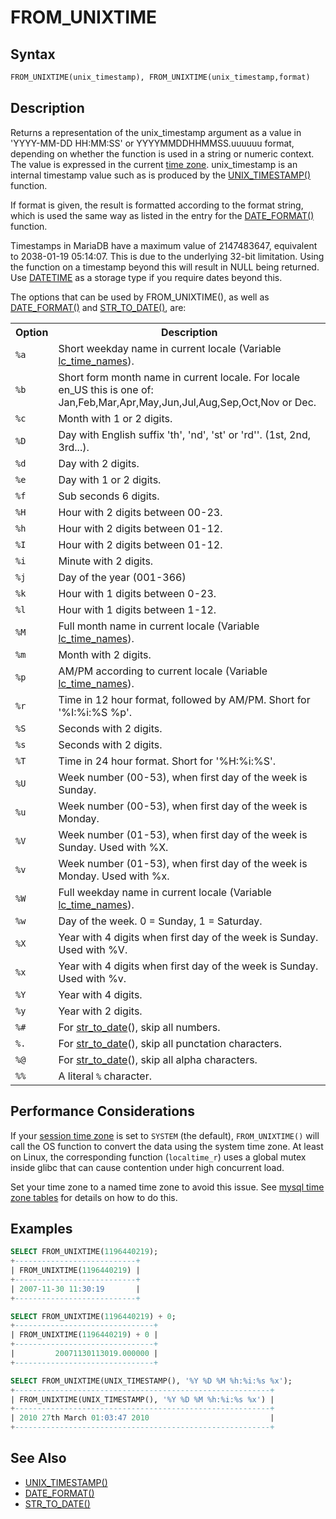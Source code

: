 # FROM_UNIXTIME

## Syntax

```sql
FROM_UNIXTIME(unix_timestamp), FROM_UNIXTIME(unix_timestamp,format)
```

## Description

Returns a representation of the unix_timestamp argument as a value in
'YYYY-MM-DD HH:MM:SS' or YYYYMMDDHHMMSS.uuuuuu format, depending on
whether the function is used in a string or numeric context. The value
is expressed in the current [time zone](/columns-storage-engines-and-plugins/data-types/string-data-types/character-sets/internationalization-and-localization/time-zones/). unix_timestamp is an internal
timestamp value such as is produced by the [UNIX_TIMESTAMP()](/built-in-functions/date-time-functions/unix_timestamp/) function.

If format is given, the result is formatted according to the format
string, which is used the same way as listed in the entry for the
[DATE_FORMAT()](/built-in-functions/date-time-functions/date_format/) function.

Timestamps in MariaDB have a maximum value of 2147483647, equivalent to 2038-01-19 05:14:07. This is due to the underlying 32-bit limitation. Using the function on a timestamp beyond this will result in NULL being returned. Use [DATETIME](/columns-storage-engines-and-plugins/data-types/date-and-time-data-types/datetime/) as a storage type if you require dates beyond this.

The options that can be used by FROM_UNIXTIME(), as well as [DATE_FORMAT()](/built-in-functions/date-time-functions/date_format/) and [STR_TO_DATE()](/built-in-functions/date-time-functions/str_to_date/), are:

<table><tbody><tr><th>Option</th><th>Description</th></tr>
<tr><td><code>%a</code></td><td>Short weekday name in current locale (Variable <a href="/kb/en/server-system-variables/#lc_time_names">lc_time_names</a>).</td></tr>
<tr><td><code>%b</code></td><td>Short form month name in current locale. For locale en_US this is one of: Jan,Feb,Mar,Apr,May,Jun,Jul,Aug,Sep,Oct,Nov or Dec.</td></tr>
<tr><td><code>%c</code></td><td>Month with 1 or 2 digits.</td></tr>
<tr><td><code>%D</code></td><td>Day with English suffix 'th', 'nd', 'st' or 'rd''. (1st, 2nd, 3rd...).</td></tr>
<tr><td><code>%d</code></td><td>Day with 2 digits.</td></tr>
<tr><td><code>%e</code></td><td>Day with 1 or 2 digits.</td></tr>
<tr><td><code>%f</code></td><td>Sub seconds 6 digits.</td></tr>
<tr><td><code>%H</code></td><td>Hour with 2 digits between 00-23.</td></tr>
<tr><td><code>%h</code></td><td>Hour with 2 digits between 01-12.</td></tr>
<tr><td><code>%I</code></td><td>Hour with 2 digits between 01-12.</td></tr>
<tr><td><code>%i</code></td><td>Minute with 2 digits.</td></tr>
<tr><td><code>%j</code></td><td>Day of the year (001-366)</td></tr>
<tr><td><code>%k</code></td><td>Hour with 1 digits between 0-23.</td></tr>
<tr><td><code>%l</code></td><td>Hour with 1 digits between 1-12.</td></tr>
<tr><td><code>%M</code></td><td>Full month name in current locale (Variable <a href="/kb/en/server-system-variables/#lc_time_names">lc_time_names</a>).</td></tr>
<tr><td><code>%m</code></td><td>Month with 2 digits.</td></tr>
<tr><td><code>%p</code></td><td>AM/PM according to current locale (Variable <a href="/kb/en/server-system-variables/#lc_time_names">lc_time_names</a>).</td></tr>
<tr><td><code>%r</code></td><td>Time in 12 hour format, followed by AM/PM. Short for '%I:%i:%S %p'.</td></tr>
<tr><td><code>%S</code></td><td>Seconds with 2 digits.</td></tr>
<tr><td><code>%s</code></td><td>Seconds with 2 digits.</td></tr>
<tr><td><code>%T</code></td><td>Time in 24 hour format. Short for '%H:%i:%S'.</td></tr>
<tr><td><code>%U</code></td><td>Week number (00-53), when first day of the week is Sunday.</td></tr>
<tr><td><code>%u</code></td><td>Week number (00-53), when first day of the week is Monday.</td></tr>
<tr><td><code>%V</code></td><td>Week number (01-53), when first day of the week is Sunday. Used with %X.</td></tr>
<tr><td><code>%v</code></td><td>Week number (01-53), when first day of the week is Monday. Used with %x.</td></tr>
<tr><td><code>%W</code></td><td>Full weekday name in current locale (Variable <a href="/kb/en/server-system-variables/#lc_time_names">lc_time_names</a>).</td></tr>
<tr><td><code>%w</code></td><td>Day of the week. 0 = Sunday, 1 = Saturday.</td></tr>
<tr><td><code>%X</code></td><td>Year with 4 digits when first day of the week is Sunday. Used with %V.</td></tr>
<tr><td><code>%x</code></td><td>Year with 4 digits when first day of the week is Sunday. Used with %v.</td></tr>
<tr><td><code>%Y</code></td><td>Year with 4 digits.</td></tr>
<tr><td><code>%y</code></td><td>Year with 2 digits.</td></tr>
<tr><td><code>%#</code></td><td>For <a href="/kb/en/str_to_date/">str_to_date</a>(), skip all numbers.</td></tr>
<tr><td><code>%.</code></td><td>For <a href="/kb/en/str_to_date/">str_to_date</a>(), skip all punctation characters.</td></tr>
<tr><td><code>%@</code></td><td>For <a href="/kb/en/str_to_date/">str_to_date</a>(), skip all alpha characters.</td></tr>
<tr><td><code>%%</code></td><td>A literal <code>%</code> character.</td></tr>
</tbody></table>

## Performance Considerations

If your [session time zone](/kb/en/server-system-variables/#time_zone) is set to `SYSTEM` (the default), `FROM_UNIXTIME()` will call the OS function to convert the data using the system time zone. At least on Linux, the corresponding function (`localtime_r`) uses a global mutex inside glibc that can cause contention under high concurrent load.

Set your time zone to a named time zone to avoid this issue. See [mysql time zone tables](/kb/en/time-zones/#mysql-time-zone-tables) for details on how to do this.

## Examples

```sql
SELECT FROM_UNIXTIME(1196440219);
+---------------------------+
| FROM_UNIXTIME(1196440219) |
+---------------------------+
| 2007-11-30 11:30:19       |
+---------------------------+

SELECT FROM_UNIXTIME(1196440219) + 0;
+-------------------------------+
| FROM_UNIXTIME(1196440219) + 0 |
+-------------------------------+
|         20071130113019.000000 |
+-------------------------------+

SELECT FROM_UNIXTIME(UNIX_TIMESTAMP(), '%Y %D %M %h:%i:%s %x');
+---------------------------------------------------------+
| FROM_UNIXTIME(UNIX_TIMESTAMP(), '%Y %D %M %h:%i:%s %x') |
+---------------------------------------------------------+
| 2010 27th March 01:03:47 2010                           |
+---------------------------------------------------------+
```

## See Also

- [UNIX_TIMESTAMP()](/built-in-functions/date-time-functions/unix_timestamp/)
- [DATE_FORMAT()](/built-in-functions/date-time-functions/date_format/)
- [STR_TO_DATE()](/built-in-functions/date-time-functions/str_to_date/)